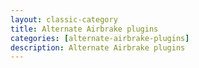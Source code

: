 ```yaml
---
layout: classic-category
title: Alternate Airbrake plugins
categories: [alternate-airbrake-plugins]
description: Alternate Airbrake plugins
---
```

